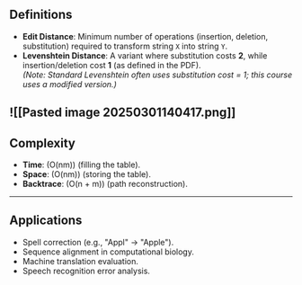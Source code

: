 
## **Definitions**
- **Edit Distance**: Minimum number of operations (insertion, deletion, substitution) required to transform string `X` into string `Y`.  
- **Levenshtein Distance**: A variant where substitution costs **2**, while insertion/deletion cost **1** (as defined in the PDF).  
  *(Note: Standard Levenshtein often uses substitution cost = 1; this course uses a modified version.)*

![[Pasted image 20250301140417.png]]
---

## **Complexity**
- **Time**: \(O(nm)\) (filling the table).  
- **Space**: \(O(nm)\) (storing the table).  
- **Backtrace**: \(O(n + m)\) (path reconstruction).

---

## **Applications**
- Spell correction (e.g., "Appl" → "Apple").  
- Sequence alignment in computational biology.  
- Machine translation evaluation.  
- Speech recognition error analysis.